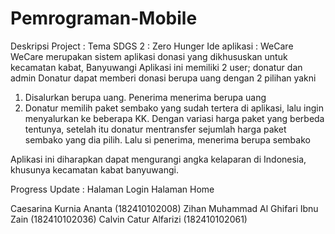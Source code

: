 # Pemrograman-Mobile

Deskripsi Project : Tema SDGS 2 : Zero Hunger
Ide aplikasi : WeCare
WeCare merupakan sistem aplikasi donasi yang dikhususkan untuk kecamatan kabat, Banyuwangi
Aplikasi ini memiliki 2 user; donatur dan admin
Donatur dapat memberi donasi berupa uang dengan 2 pilihan yakni 
1. Disalurkan berupa uang. Penerima menerima berupa uang
2. Donatur memilih paket sembako yang sudah tertera di aplikasi, lalu ingin menyalurkan ke beberapa KK. Dengan variasi harga paket yang berbeda tentunya, setelah itu donatur mentransfer sejumlah harga paket sembako yang dia pilih. Lalu si penerima, menerima berupa sembako

Aplikasi ini diharapkan dapat mengurangi angka kelaparan di Indonesia, khusunya kecamatan kabat banyuwangi.

Progress Update :
Halaman Login
Halaman Home

Caesarina Kurnia Ananta (182410102008)
Zihan Muhammad Al Ghifari Ibnu Zain (182410102036)
Calvin Catur Alfarizi (182410102061)

